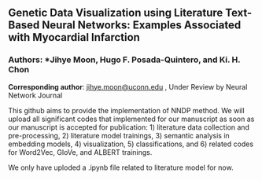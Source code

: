 ## **Genetic Data Visualization using Literature Text-Based Neural Networks: Examples Associated with Myocardial Infarction**
### Authors: *Jihye Moon, Hugo F. Posada-Quintero, and Ki. H. Chon 
**Corresponding author**: jihye.moon@uconn.edu ,
Under Review by Neural Network Journal

This github aims to provide the implementation of NNDP method. We will upload all significant codes that implemented for our manuscript as soon as our manuscript is accepted for publication: 1) literature data collection and pre-processing, 2) literature model trainings, 3) semantic analysis in embedding models, 4) visualization,  5) classifications, and 6) related codes for Word2Vec, GloVe, and ALBERT trainings.

We only have uploded a .ipynb file related to literature model for now. 
